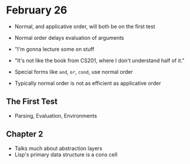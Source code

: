 # February 26

- Normal, and applicative order, will both be on the first test
- Normal order delays evaluation of arguments
- "I'm gonna lecture some on stuff
- "It's not like the book from CS201, where I don't understand half of it."

- Special forms like `and`, `or`, `cond`, use normal order
- Typically normal order is not as efficient as applicative order

## The First Test
- Parsing, Evaluation, Environments


## Chapter 2
- Talks much about abstraction layers
- Lisp's primary data structure is a cons cell
